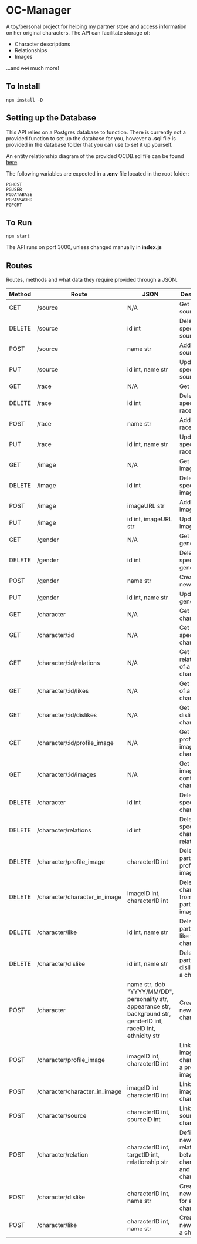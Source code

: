 # OC-Manager

A toy/personal project for helping my partner store and access information on her original characters. The API can facilitate storage of:

- Character descriptions
- Relationships
- Images

...and ~~not~~ much more!

## To Install

`npm install -D`

## Setting up the Database

This API relies on a Postgres database to function. There is currently not a provided function to set up the database for you, however a **.sql** file is provided in the database folder that you can use to set it up yourself.

An entity relationship diagram of the provided OCDB.sql file can be found [here](https://ibb.co/z58NQkr).

The following variables are expected in a **.env** file located in the root folder:

```
PGHOST
PGUSER
PGDATABASE
PGPASSWORD
PGPORT
```

## To Run

`npm start`

The API runs on port 3000, unless changed manually in **index.js**

## Routes

Routes, methods and what data they require provided through a JSON.

| Method | Route                         | JSON                                                                                                                 | Description                                                          |
| ------ | ----------------------------- | -------------------------------------------------------------------------------------------------------------------- | -------------------------------------------------------------------- |
| GET    | /source                       | N/A                                                                                                                  | Get all sources                                                      |
| DELETE | /source                       | id int                                                                                                               | Delete a specific source                                             |
| POST   | /source                       | name str                                                                                                             | Add a new source                                                     |
| PUT    | /source                       | id int, name str                                                                                                     | Update a specific source                                             |
| GET    | /race                         | N/A                                                                                                                  | Get all races                                                        |
| DELETE | /race                         | id int                                                                                                               | Delete a specific race                                               |
| POST   | /race                         | name str                                                                                                             | Add a new race                                                       |
| PUT    | /race                         | id int, name str                                                                                                     | Update a specific race                                               |
| GET    | /image                        | N/A                                                                                                                  | Get all images                                                       |
| DELETE | /image                        | id int                                                                                                               | Delete a specific image                                              |
| POST   | /image                        | imageURL str                                                                                                         | Add a new image                                                      |
| PUT    | /image                        | id int, imageURL str                                                                                                 | Update an image                                                      |
| GET    | /gender                       | N/A                                                                                                                  | Get all genders                                                      |
| DELETE | /gender                       | id int                                                                                                               | Delete a specific gender                                             |
| POST   | /gender                       | name str                                                                                                             | Create a new gender                                                  |
| PUT    | /gender                       | id int, name str                                                                                                     | Update a gender                                                      |
| GET    | /character                    | N/A                                                                                                                  | Get all characters                                                   |
| GET    | /character/:id                | N/A                                                                                                                  | Get a specific character                                             |
| GET    | /character/:id/relations      | N/A                                                                                                                  | Get the relationships of a specific character                        |
| GET    | /character/:id/likes          | N/A                                                                                                                  | Get all likes of a character                                         |
| GET    | /character/:id/dislikes       | N/A                                                                                                                  | Get all dislikes of a character                                      |
| GET    | /character/:id/profile_image  | N/A                                                                                                                  | Get the profile image of a character                                 |
| GET    | /character/:id/images         | N/A                                                                                                                  | Get all images containing a character                                |
| DELETE | /character                    | id int                                                                                                               | Delete a specific character                                          |
| DELETE | /character/relations          | id int                                                                                                               | Delete a specific character relation                                 |
| DELETE | /character/profile_image      | characterID int                                                                                                      | Delete a particular profile image                                    |
| DELETE | /character/character_in_image | imageID int, characterID int                                                                                         | Delete a character from a particular image                           |
| DELETE | /character/like               | id int, name str                                                                                                     | Delete a particular like from a character                            |
| DELETE | /character/dislike            | id int, name str                                                                                                     | Delete a particular dislike from a character                         |
| POST   | /character                    | name str, dob "YYYY/MM/DD", personality str, appearance str, background str, genderID int, raceID int, ethnicity str | Create a new character                                               |
| POST   | /character/profile_image      | imageID int, characterID int                                                                                         | Link a new image to a character as a profile image                   |
| POST   | /character/character_in_image | imageID int characterID int                                                                                          | Link a new image to a character                                      |
| POST   | /character/source             | characterID int, sourceID int                                                                                        | Link a new source to a character                                     |
| POST   | /character/relation           | characterID int, targetID int, relationship str                                                                      | Define a new relationship between the character and target character |
| POST   | /character/dislike            | characterID int, name str                                                                                            | Create a new dislike for a character                                 |
| POST   | /character/like               | characterID int, name str                                                                                            | Create a new like for a character                                    |
